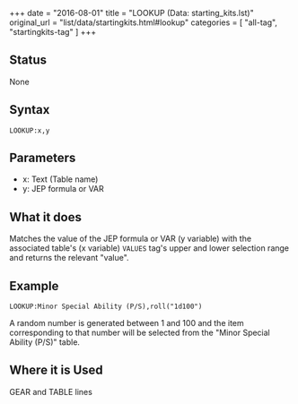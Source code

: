 +++
date = "2016-08-01"
title = "LOOKUP (Data: starting_kits.lst)"
original_url = "list/data/startingkits.html#lookup"
categories = [ "all-tag", "startingkits-tag" ]
+++

## Status

None

## Syntax

`LOOKUP:x,y`

## Parameters

-   x: Text (Table name)
-   y: JEP formula or VAR



What it does
------------

Matches the value of the JEP formula or VAR (y variable) with the
associated table's (x variable) `VALUES` tag's upper and lower selection
range and returns the relevant "value".

Example
-------

`LOOKUP:Minor Special Ability (P/S),roll("1d100")`

A random number is generated between 1 and 100 and the item
corresponding to that number will be selected from the "Minor Special
Ability (P/S)" table.

Where it is Used
----------------

GEAR and TABLE lines

